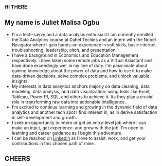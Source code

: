 
### HI THERE
## My name is Juliet Malisa Ogbu
- I'm a tech-savvy and a data analysis enthusiast.I am currently enrolled the Data Analytics course at Dahel Techies and an intern with the Nobel Navigator where I gain hands-on experience in soft skills, basic internet troubleshooting, leadership, pitch, and presentation.
- I have a background in Economics and Education Management respectively. I have taken some remote jobs as a Virtual Assistant and have done exceedingly well in my line of duty. I'm passionate about gaining knowledge about the power of data and how to use it to make data-driven decisions, solve complex problems, and unlock valuable insights.
- My interests in data analytics anchors majorly on data cleaning, data modeling, data analysis, and data visualization; using tools like Excel, Tableau, Power PI, SQL, and others to achieve it. As they play a crucial role in transforming raw data into actionable intelligence.
- I'm excited to continue learning and growing in the dynamic field of data analytics and another tech spot I find interest in, as in derive satisfaction in self-development and growth.
- I seek an opportunity to intern or get an entry-level job where I can make an input, get experience, and grow with the job. I'm open to learning and career guidance as I begin this adventure.
- I can be reached on [LinkedIn](www.linkedin.com/in/juliet-ogbu-malisa) as I love to assist, work, and get your contributions in this chosen path of mine.
## CHEERS
